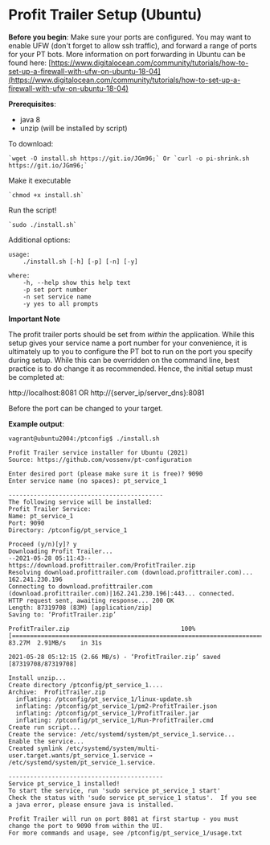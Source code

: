 
# Profit Trailer Setup (Ubuntu)

**Before you begin**:
	Make sure your ports are configured.  You may want to enable UFW (don't forget to allow ssh traffic), and forward a range of ports for your PT bots.  More information on port forwarding in Ubuntu can be found here:
	[https://www.digitalocean.com/community/tutorials/how-to-set-up-a-firewall-with-ufw-on-ubuntu-18-04](https://www.digitalocean.com/community/tutorials/how-to-set-up-a-firewall-with-ufw-on-ubuntu-18-04)

**Prerequisites**: 
- java 8
- unzip (will be installed by script)

To download:

	`wget -O install.sh https://git.io/JGm96;` Or `curl -o pi-shrink.sh https://git.io/JGm96;`

Make it executable

	`chmod +x install.sh`

Run the script!

	`sudo ./install.sh`

Additional options:
```
usage:
	./install.sh [-h] [-p] [-n] [-y]  

where:
	-h, --help show this help text
	-p set port number
	-n set service name
	-y yes to all prompts
```

**Important Note**

The profit trailer ports should be set from *within* the application.  While this setup gives your service name a port number for your convenience, it is ultimately up to you to configure the PT bot to run on the port you specify during setup.  While this can be overridden on the command line, best practice is to do change it as recommended.  Hence, the initial setup must be completed at:

http://localhost:8081  OR http://{server_ip/server_dns}:8081

Before the port can be changed to your target.

**Example output**:

```
vagrant@ubuntu2004:/ptconfig$ ./install.sh

Profit Trailer service installer for Ubuntu (2021)
Source: https://github.com/vossenv/pt-configuration

Enter desired port (please make sure it is free)? 9090
Enter service name (no spaces): pt_service_1

-------------------------------------------
The following service will be installed:
Profit Trailer Service:
Name: pt_service_1
Port: 9090
Directory: /ptconfig/pt_service_1

Proceed (y/n)[y]? y
Downloading Profit Trailer...
--2021-05-28 05:11:43--  https://download.profittrailer.com/ProfitTrailer.zip
Resolving download.profittrailer.com (download.profittrailer.com)... 162.241.230.196
Connecting to download.profittrailer.com (download.profittrailer.com)|162.241.230.196|:443... connected.
HTTP request sent, awaiting response... 200 OK
Length: 87319708 (83M) [application/zip]
Saving to: ‘ProfitTrailer.zip’

ProfitTrailer.zip                               100%[======================================================================================================>]  83.27M  2.91MB/s    in 31s

2021-05-28 05:12:15 (2.66 MB/s) - ‘ProfitTrailer.zip’ saved [87319708/87319708]

Install unzip...
Create directory /ptconfig/pt_service_1....
Archive:  ProfitTrailer.zip
  inflating: /ptconfig/pt_service_1/linux-update.sh
  inflating: /ptconfig/pt_service_1/pm2-ProfitTrailer.json
  inflating: /ptconfig/pt_service_1/ProfitTrailer.jar
  inflating: /ptconfig/pt_service_1/Run-ProfitTrailer.cmd
Create run script...
Create the service: /etc/systemd/system/pt_service_1.service...
Enable the service...
Created symlink /etc/systemd/system/multi-user.target.wants/pt_service_1.service → /etc/systemd/system/pt_service_1.service.

-------------------------------------------
Service pt_service_1 installed!
To start the service, run 'sudo service pt_service_1 start'
Check the status with 'sudo service pt_service_1 status'.  If you see a java error, please ensure java is installed.

Profit Trailer will run on port 8081 at first startup - you must change the port to 9090 from within the UI.
For more commands and usage, see /ptconfig/pt_service_1/usage.txt
```